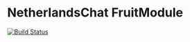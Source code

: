 # NetherlandsChat FruitModule
[![Build Status](https://drone.k8s.array21.dev/api/badges/Netherlandschat/FruitModule/status.svg)](https://drone.k8s.array21.dev/Netherlandschat/FruitModule)
